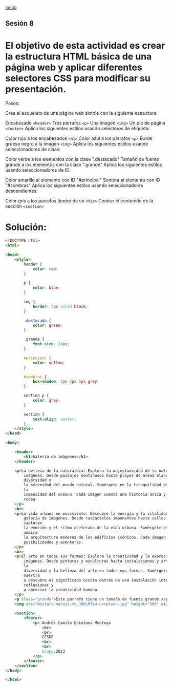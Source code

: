 <!-- No borrar o modificar -->
[Inicio](./index.md)

## Sesión 8 


<!-- Su documentación aquí -->

# El objetivo de esta actividad es crear la estructura HTML básica de una página web y aplicar diferentes selectores CSS para modificar su presentación.

Pasos:

Crea el esqueleto de una página web simple con la siguiente estructura:

Encabezado `<header>`
Tres párrafos `<p>`
Una imagen `<img>`
Un pie de página `<footer>`
Aplica los siguientes estilos usando selectores de etiqueta:

Color rojo a los encabezados `<h1>`
Color azul a los párrafos `<p>`
Borde grueso negro a la imagen `<img>`
Aplica los siguientes estilos usando seleccionadores de clase:

Color verde a los elementos con la clase ".destacado"
Tamaño de fuente grande a los elementos con la clase ".grande"
Aplica los siguientes estilos usando seleccionadores de ID:

Color amarillo al elemento con ID "#principal"
Sombra al elemento con ID "#sombras"
Aplica los siguientes estilos usando seleccionadores descendientes:

Color gris a los párrafos dentro de un `<div>`
Centrar el contenido de la sección `<section>`

# Solución:

```html
<!DOCTYPE html>
<html>

<head>
    <style>
        header {
            color: red;
        }

        p {
            color: blue;
        }

        img {
            border: 3px solid black;
        }

        .destacado {
            color: green;
        }

        .grande {
            font-size: 24px;
        }

        #principal {
            color: yellow;
        }

        #sombras {
            box-shadow: 2px 2px 5px grey;
        }

        section p {
            color: grey;
        }

        section {
            text-align: center;
        }
    </style>
</head>

<body>

    <header>
        <h1>Galería de imágenes</h1>
    </header>

    <p>La belleza de la naturaleza: Explora la majestuosidad de la naturaleza a través de esta colección de
        imágenes. Desde paisajes montañosos hasta playas de arena blanca, estas fotografías capturan la
        diversidad y
        la serenidad del mundo natural. Sumérgete en la tranquilidad de un bosque frondoso o déjate llevar por
        la
        inmensidad del océano. Cada imagen cuenta una historia única y te invita a explorar el mundo que nos
        rodea
    </p>
    <br>
    <p>La vida urbana en movimiento: Descubre la energía y la vitalidad de la vida en la ciudad a través de esta
        galería de imágenes. Desde rascacielos imponentes hasta calles llenas de gente, estas fotografías
        capturan
        la emoción y el ritmo acelerado de la vida urbana. Sumérgete en la multitud de una bulliciosa plaza o
        admira
        la arquitectura moderna de los edificios icónicos. Cada imagen te transportará a un mundo lleno de
        posibilidades y aventuras.
    </p>
    <br>
    <p>El arte en todas sus formas: Explora la creatividad y la expresión artística a través de esta galería de
        imágenes. Desde pinturas y esculturas hasta instalaciones y arte callejero, estas fotografías capturan
        la
        diversidad y la belleza del arte en todas sus formas. Sumérgete en los colores vibrantes de una obra
        maestra
        o descubre el significado oculto detrás de una instalación intrigante. Cada imagen te invita a
        reflexionar y
        a apreciar la creatividad humana.
    </p>
    <p class="grande">Este párrafo tiene un tamaño de fuente grande.</p>
    <img src="mostafa-meraji-vV_JB6LMTx4-unsplash.jpg" height="500" width="500" class="destacado">

    <section>
        <footer>
            <p> Andrés Camilo Quintana Montoya
                <br>
                <br>
                CESDE
                <br>
                <br>
                &copy;2023
            </p>
        </footer>
    </section>
</body>

</html>
```




